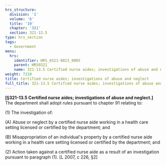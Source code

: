```yaml
---
hrs_structure:
  division: '1'
  volume: '6'
  title: '19'
  chapter: '321'
  section: 321-13.5
type: hrs_section
tags:
  - Government
menu:
  hrs:
    identifier: HRS_0321-0013_0005
    parent: HRS0321
    name: 321-13.5 Certified nurse aides; investigations of abuse and neglect
weight: 7210
title: Certified nurse aides; investigations of abuse and neglect
full_title: 321-13.5 Certified nurse aides; investigations of abuse and neglect
---
```

**[§321-13.5 Certified nurse aides; investigations of abuse and neglect.]** The department shall adopt rules pursuant to chapter 91 relating to:

(1) The investigation of:

(A) Abuse or neglect by a certified nurse aide working in a health care setting licensed or certified by the department; and

(B) Misappropriation of an individual's property by a certified nurse aide working in a health care setting licensed or certified by the department; and

(2) Action taken against a certified nurse aide as a result of an investigation pursuant to paragraph (1). [L 2007, c 226, §2]